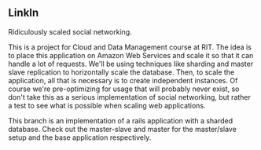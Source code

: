 ## LinkIn
Ridiculously scaled social networking.

This is a project for Cloud and Data Management course at RIT. The idea is to place this application on Amazon Web Services and scale it so that it can handle a lot of requests. We'll be using techniques like sharding and master slave replication to horizontally scale the database. Then, to scale the application, all that is necessary is to create independent instances. Of course we're pre-optimizing for usage that will probably never exist, so don't take this as a serious implementation of social networking, but rather a test to see what is possible when scaling web applications.

This branch is an implementation of a rails application with a sharded database. Check out the master-slave and master for the master/slave setup and the base application respectively.
